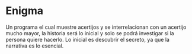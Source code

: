 # Enigma
Un programa el cual muestre acertijos y se interrelacionan con un acertijo mucho mayor, la historia será lo inicial y solo se podrá investigar si la persona quiere hacerlo. Lo inicial es descubrir el secreto, ya que la narrativa es lo esencial.
